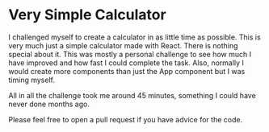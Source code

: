 # Very Simple Calculator

I challenged myself to create a calculator in as little time as possible. This is very much just a simple
calculator made with React. There is nothing special about it. This was mostly a personal challenge to see
how much I have improved and how fast I could complete the task. Also, normally I would create more components than just the App component but I was timing myself.

All in all the challenge took me around 45 minutes, something I could have never done months ago.

Please feel free to open a pull request if you have advice for the code.

